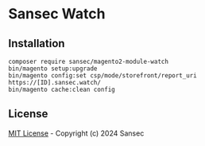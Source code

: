 # Sansec Watch

## Installation

```console
composer require sansec/magento2-module-watch
bin/magento setup:upgrade
bin/magento config:set csp/mode/storefront/report_uri https://[ID].sansec.watch/
bin/magento cache:clean config
```

## License

[MIT License](./LICENSE) - Copyright (c) 2024 Sansec
